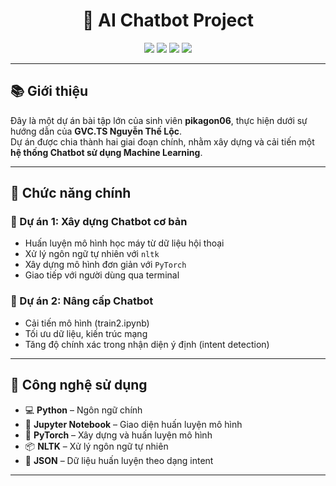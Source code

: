<h1 align="center">🤖 AI Chatbot Project</h1>

<p align="center">
   <img src="https://img.shields.io/badge/Author-pikagon06-blue?style=flat-square">
   <img src="https://img.shields.io/badge/Supervisor-GVC.TS.Nguyễn_Thế_Lộc-green?style=flat-square">
   <img src="https://img.shields.io/badge/Language-Python-yellow?style=flat-square">
   <img src="https://img.shields.io/badge/Notebook-Jupyter-orange?style=flat-square">
</p>

---

## 📚 Giới thiệu

Đây là một dự án bài tập lớn của sinh viên **pikagon06**, thực hiện dưới sự hướng dẫn của **GVC.TS Nguyễn Thế Lộc**.  
Dự án được chia thành hai giai đoạn chính, nhằm xây dựng và cải tiến một **hệ thống Chatbot sử dụng Machine Learning**.

---

## 🧠 Chức năng chính

### 🔹 Dự án 1: Xây dựng Chatbot cơ bản
- Huấn luyện mô hình học máy từ dữ liệu hội thoại
- Xử lý ngôn ngữ tự nhiên với `nltk`
- Xây dựng mô hình đơn giản với `PyTorch`
- Giao tiếp với người dùng qua terminal

### 🔹 Dự án 2: Nâng cấp Chatbot
- Cải tiến mô hình (train2.ipynb)
- Tối ưu dữ liệu, kiến trúc mạng
- Tăng độ chính xác trong nhận diện ý định (intent detection)

---

## 🧰 Công nghệ sử dụng

- 💻 **Python** – Ngôn ngữ chính
- 📘 **Jupyter Notebook** – Giao diện huấn luyện mô hình
- 🧠 **PyTorch** – Xây dựng và huấn luyện mô hình
- 📦 **NLTK** – Xử lý ngôn ngữ tự nhiên
- 📂 **JSON** – Dữ liệu huấn luyện theo dạng intent

---

